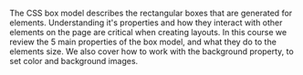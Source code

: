 The CSS box model describes the rectangular boxes that are generated for elements. Understanding it's properties and how they interact with other elements on the page are critical when creating layouts. In this course we review the 5 main properties of the box model, and what they do to the elements size. We also cover how to work with the background property, to set color and background images.
